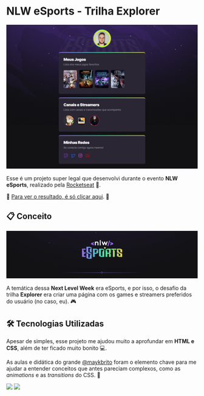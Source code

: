 # NLW eSports - Trilha Explorer
![preview](././.github/preview.png)

Esse é um projeto super legal que desenvolvi durante o evento **NLW eSports**, realizado pela [Rocketseat](https://github.com/Rocketseat) 🚀. 

🔗 [Para ver o resultado, é só clicar aqui](https://framesgabriel.github.io/nlw-esports-explorer/). 🔗

## 📋 Conceito
![nlw esports banner](././.github/nlw-esports-banner.png)

A temática dessa **Next Level Week** era eSports, e por isso, o desafio da trilha **Explorer** era criar uma página com os games e streamers preferidos do usuário (no caso, eu). 🎮

## 🛠️ Tecnologias Utilizadas
Apesar de simples, esse projeto me ajudou muito a aprofundar em **HTML e CSS**, além de ter ficado muito bonito 💻.

As aulas e didática do grande [@maykbrito](https://github.com/maykbrito) foram o elemento chave para me ajudar a entender conceitos que antes pareciam complexos, como as *animations* e as *transitions* do CSS. 🧠

[<img src="https://img.shields.io/badge/html5-%23E34F26.svg?style=for-the-badge&logo=html5&logoColor=white" />](#)
[<img src="https://img.shields.io/badge/css3-%231572B6.svg?style=for-the-badge&logo=css3&logoColor=white" />](#)
